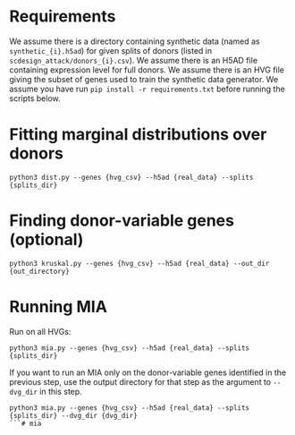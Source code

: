 # Requirements

We assume there is a directory containing synthetic data (named as `synthetic_{i}.h5ad`)
for given splits of donors (listed in `scdesign_attack/donors_{i}.csv`). We assume there is an
H5AD file containing expression level for full donors. We assume there is an HVG file giving
the subset of genes used to train the synthetic data generator. We assume you have run `pip install -r requirements.txt` before running the scripts below.

# Fitting marginal distributions over donors

```
python3 dist.py --genes {hvg_csv} --h5ad {real_data} --splits {splits_dir}
```

# Finding donor-variable genes (optional)

```
python3 kruskal.py --genes {hvg_csv} --h5ad {real_data} --out_dir {out_directory}
```

# Running MIA
Run on all HVGs:
```
python3 mia.py --genes {hvg_csv} --h5ad {real_data} --splits {splits_dir}
```

If you want to run an MIA only on the donor-variable genes identified in the previous step, use
the output directory for that step as the argument to `--dvg_dir` in this step.
```
python3 mia.py --genes {hvg_csv} --h5ad {real_data} --splits {splits_dir} --dvg_dir {dvg_dir}
```# mia
